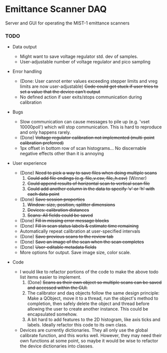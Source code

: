# Emittance Scanner DAQ

Server and GUI for operating the MIST-1 emittance scanners

### TODO

 - Data output
    - Might want to save voltage regulator std. dev of samples.
    - User-adjustable number of voltage regulator and pico sampling


 - Error handling
    - (Done: User cannot enter values exceeding stepper limits and vreg limits are now user-adjustable) ~~Code could get stuck if user tries to set a value that the device can't output~~
    - No defined action if user exits/stops communication during calibration


 - Bugs
    - Slow communication can cause messages to pile up (e.g. 'vset 10000poll') which will stop communication. This is hard to reproduce and only happens rarely.
    - (Done) ~~Voltage regulator calibration not implemented (multi-point calibration preferred)~~
    - 1px offset in bottom row of scan histograms... No discernable negative effects other than it is annoying


 - User experience
    - (Done) ~~Need to pick a way to save files when doing multiple scans~~
        1. ~~Could add file endings (e.g. file_v.csv, file_h.csv)~~ (Winner)
        2. ~~Could append results of horizontal scan to vertical scan file~~
        3. ~~Could add another column in the data to specify 'v' or 'h' with each data point~~
    - (Done) ~~Save session properties~~
       1. ~~Window: size, position, splitter dimensions~~
       2. ~~Devices: calibration distances~~
       3. ~~Scans: All fields could be saved~~
    - (Done) ~~Fill in missing error message blocks~~
    - (Done) ~~Fill in scan status labels & estimate time remaining~~
    - Automatically repeat calibration at user-specified intervals
    - (Done) ~~Save previous scans to the review tab~~
    - (Done) ~~Save an image of the scan when the scan completes~~
    - (Done) ~~User-editable metadata fields~~
    - More options for output. Save image size, color scale.


 - Code
    - I would like to refactor portions of the code to make the above todo list items easier to implement.
        1. (Done) ~~Scans as their own object so multiple scans can be saved and accessed within the GUI.~~
        2. The calibrator and daq objects follow the same design principle: Make a QObject, move it to a thread, run the object's method to completion, then safely delete the object and thread before allowing the user to create another instance. This could be encapsulated somehow.
        3. A bit hard to add features to the 2D histogram, like axis ticks and labels. Ideally refactor this code to its own class.
    - Devices are currently dictionaries. They all only use the global calibrate function, and this works well. However, they may need their own functions at some point, so maybe it would be wise to refactor the device dictionaries into classes.
